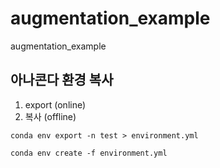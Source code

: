 # augmentation_example
augmentation_example

## 아나콘다 환경 복사 
1. export  (online)
2. 복사     (offline)

```
conda env export -n test > environment.yml
```

```
conda env create -f environment.yml
```
